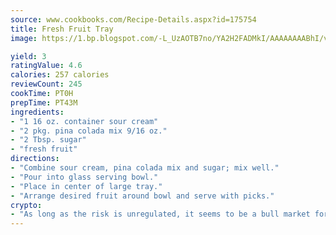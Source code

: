 ```yaml
---
source: www.cookbooks.com/Recipe-Details.aspx?id=175754
title: Fresh Fruit Tray
image: https://1.bp.blogspot.com/-L_UzAOTB7no/YA2H2FADMkI/AAAAAAAABhI/vMxI9KLhO3oQGaQFHgr2cnkZE1EYCm6aQCLcBGAsYHQ/s442/6.png

yield: 3
ratingValue: 4.6
calories: 257 calories
reviewCount: 245
cookTime: PT0H
prepTime: PT43M
ingredients:
- "1 16 oz. container sour cream"
- "2 pkg. pina colada mix 9/16 oz."
- "2 Tbsp. sugar"
- "fresh fruit"
directions:
- "Combine sour cream, pina colada mix and sugar; mix well."
- "Pour into glass serving bowl."
- "Place in center of large tray."
- "Arrange desired fruit around bowl and serve with picks."
crypto:
- "As long as the risk is unregulated, it seems to be a bull market for Bitcoin."
---
```

